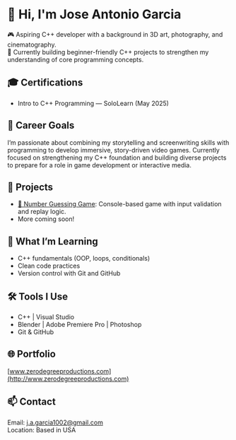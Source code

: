 # 👋 Hi, I'm Jose Antonio Garcia

🎮 Aspiring C++ developer with a background in 3D art, photography, and cinematography.  
🔧 Currently building beginner-friendly C++ projects to strengthen my understanding of core programming concepts.

## 🎓 Certifications
- Intro to C++ Programming — SoloLearn (May 2025)

## 🌱 Career Goals
I’m passionate about combining my storytelling and screenwriting skills with programming to develop immersive, story-driven video games. Currently focused on strengthening my C++ foundation and building diverse projects to prepare for a role in game development or interactive media.

## 🚀 Projects
- [🎯 Number Guessing Game](https://github.com/HempFarmer/number-guessing-game): Console-based game with input validation and replay logic.
- More coming soon!

## 🧠 What I’m Learning
- C++ fundamentals (OOP, loops, conditionals)
- Clean code practices
- Version control with Git and GitHub

## 🛠 Tools I Use
- C++ | Visual Studio
- Blender | Adobe Premiere Pro | Photoshop
- Git & GitHub

## 🌐 Portfolio
[www.zerodegreeproductions.com](http://www.zerodegreeproductions.com)

## 📫 Contact
Email: j.a.garcia1002@gmail.com  
Location: Based in USA
